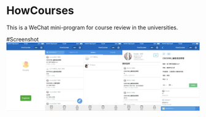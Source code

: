 # HowCourses
This is a WeChat mini-program for course review in the universities.

#Screenshot
![](https://github.com/Doubiiu/HowCourses/raw/master/images/cont.png)
